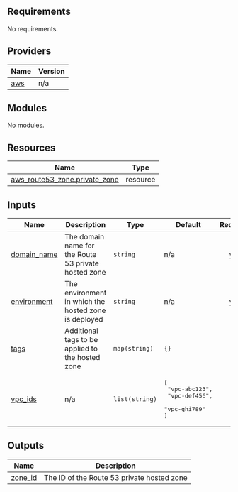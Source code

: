 <!-- BEGIN_TF_DOCS -->
## Requirements

No requirements.

## Providers

| Name | Version |
|------|---------|
| <a name="provider_aws"></a> [aws](#provider\_aws) | n/a |

## Modules

No modules.

## Resources

| Name | Type |
|------|------|
| [aws_route53_zone.private_zone](https://registry.terraform.io/providers/hashicorp/aws/latest/docs/resources/route53_zone) | resource |

## Inputs

| Name | Description | Type | Default | Required |
|------|-------------|------|---------|:--------:|
| <a name="input_domain_name"></a> [domain\_name](#input\_domain\_name) | The domain name for the Route 53 private hosted zone | `string` | n/a | yes |
| <a name="input_environment"></a> [environment](#input\_environment) | The environment in which the hosted zone is deployed | `string` | n/a | yes |
| <a name="input_tags"></a> [tags](#input\_tags) | Additional tags to be applied to the hosted zone | `map(string)` | `{}` | no |
| <a name="input_vpc_ids"></a> [vpc\_ids](#input\_vpc\_ids) | n/a | `list(string)` | <pre>[<br/>  "vpc-abc123",<br/>  "vpc-def456",<br/>  "vpc-ghi789"<br/>]</pre> | no |

## Outputs

| Name | Description |
|------|-------------|
| <a name="output_zone_id"></a> [zone\_id](#output\_zone\_id) | The ID of the Route 53 private hosted zone |
<!-- END_TF_DOCS -->